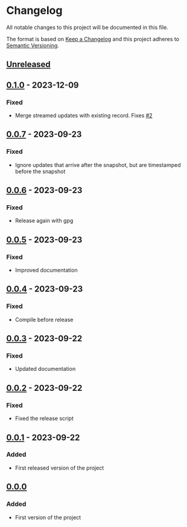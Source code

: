# Changelog

All notable changes to this project will be documented in this file.

The format is based on [Keep a Changelog](http://keepachangelog.com/en/1.0.0/)
and this project adheres to [Semantic Versioning](http://semver.org/spec/v2.0.0.html).

## [Unreleased]

## [0.1.0] - 2023-12-09
### Fixed
- Merge streamed updates with existing record. Fixes [#2](https://github.com/openartmarket/supabase-live-table/issues/2)

## [0.0.7] - 2023-09-23
### Fixed
- Ignore updates that arrive after the snapshot, but are timestamped before the snapshot

## [0.0.6] - 2023-09-23
### Fixed
- Release again with gpg

## [0.0.5] - 2023-09-23
### Fixed
- Improved documentation

## [0.0.4] - 2023-09-23
### Fixed
- Compile before release

## [0.0.3] - 2023-09-22
### Fixed
- Updated documentation

## [0.0.2] - 2023-09-22
### Fixed
- Fixed the release script

## [0.0.1] - 2023-09-22
### Added
- First released version of the project

## [0.0.0]
### Added
- First version of the project

[Unreleased]: https://github.com/rcmachado/changelog/compare/v0.1.0...HEAD
[0.1.0]: https://github.com/rcmachado/changelog/compare/v0.0.7...v0.1.0
[0.0.7]: https://github.com/rcmachado/changelog/compare/v0.0.6...v0.0.7
[0.0.6]: https://github.com/rcmachado/changelog/compare/v0.0.5...v0.0.6
[0.0.5]: https://github.com/rcmachado/changelog/compare/v0.0.4...v0.0.5
[0.0.4]: https://github.com/rcmachado/changelog/compare/v0.0.3...v0.0.4
[0.0.3]: https://github.com/rcmachado/changelog/compare/v0.0.2...v0.0.3
[0.0.2]: https://github.com/rcmachado/changelog/compare/v0.0.1...v0.0.2
[0.0.1]: https://github.com/rcmachado/changelog/compare/v0.0.0...v0.0.1
[0.0.0]: https://github.com/rcmachado/changelog/compare/c8e05ac2a36f3875d5e9f8a9f25b5ae66e3cf5fc...v0.0.0
